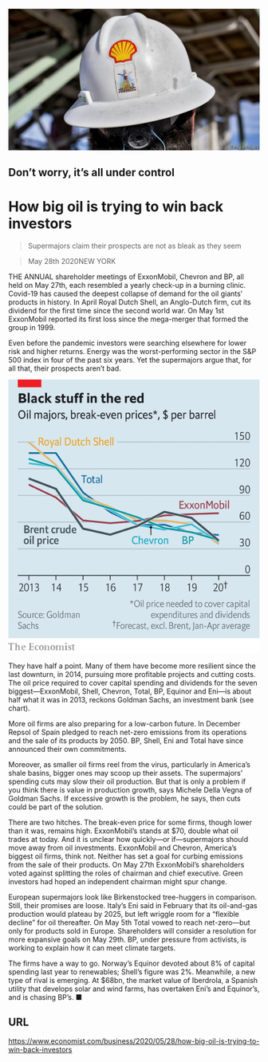 ![](./images/20200530_WBP504.jpg)

## Don’t worry, it’s all under control

# How big oil is trying to win back investors

> Supermajors claim their prospects are not as bleak as they seem

> May 28th 2020NEW YORK

THE ANNUAL shareholder meetings of ExxonMobil, Chevron and BP, all held on May 27th, each resembled a yearly check-up in a burning clinic. Covid-19 has caused the deepest collapse of demand for the oil giants’ products in history. In April Royal Dutch Shell, an Anglo-Dutch firm, cut its dividend for the first time since the second world war. On May 1st ExxonMobil reported its first loss since the mega-merger that formed the group in 1999.

Even before the pandemic investors were searching elsewhere for lower risk and higher returns. Energy was the worst-performing sector in the S&P 500 index in four of the past six years. Yet the supermajors argue that, for all that, their prospects aren’t bad.



![](./images/20200530_WBC748.png)

They have half a point. Many of them have become more resilient since the last downturn, in 2014, pursuing more profitable projects and cutting costs. The oil price required to cover capital spending and dividends for the seven biggest—ExxonMobil, Shell, Chevron, Total, BP, Equinor and Eni—is about half what it was in 2013, reckons Goldman Sachs, an investment bank (see chart).

More oil firms are also preparing for a low-carbon future. In December Repsol of Spain pledged to reach net-zero emissions from its operations and the sale of its products by 2050. BP, Shell, Eni and Total have since announced their own commitments.

Moreover, as smaller oil firms reel from the virus, particularly in America’s shale basins, bigger ones may scoop up their assets. The supermajors’ spending cuts may slow their oil production. But that is only a problem if you think there is value in production growth, says Michele Della Vegna of Goldman Sachs. If excessive growth is the problem, he says, then cuts could be part of the solution.

There are two hitches. The break-even price for some firms, though lower than it was, remains high. ExxonMobil’s stands at $70, double what oil trades at today. And it is unclear how quickly—or if—supermajors should move away from oil investments. ExxonMobil and Chevron, America’s biggest oil firms, think not. Neither has set a goal for curbing emissions from the sale of their products. On May 27th ExxonMobil’s shareholders voted against splitting the roles of chairman and chief executive. Green investors had hoped an independent chairman might spur change.

European supermajors look like Birkenstocked tree-huggers in comparison. Still, their promises are loose. Italy’s Eni said in February that its oil-and-gas production would plateau by 2025, but left wriggle room for a “flexible decline” for oil thereafter. On May 5th Total vowed to reach net-zero—but only for products sold in Europe. Shareholders will consider a resolution for more expansive goals on May 29th. BP, under pressure from activists, is working to explain how it can meet climate targets.

The firms have a way to go. Norway’s Equinor devoted about 8% of capital spending last year to renewables; Shell’s figure was 2%. Meanwhile, a new type of rival is emerging. At $68bn, the market value of Iberdrola, a Spanish utility that develops solar and wind farms, has overtaken Eni’s and Equinor’s, and is chasing BP’s. ■

## URL

https://www.economist.com/business/2020/05/28/how-big-oil-is-trying-to-win-back-investors
